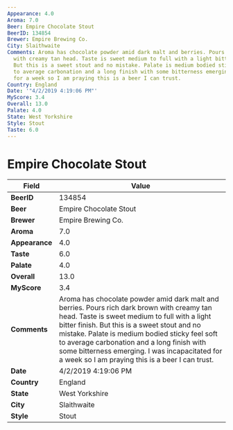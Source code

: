 ```yaml
---
Appearance: 4.0
Aroma: 7.0
Beer: Empire Chocolate Stout
BeerID: 134854
Brewer: Empire Brewing Co.
City: Slaithwaite
Comments: Aroma has chocolate powder amid dark malt and berries. Pours rich dark brown
  with creamy tan head. Taste is sweet medium to full with a light bitter finish.
  But this is a sweet stout and no mistake. Palate is medium bodied sticky feel soft
  to average carbonation and a long finish with some bitterness emerging.  I was incapacitated
  for a week so I am praying this is a beer I can trust.
Country: England
Date: '"4/2/2019 4:19:06 PM"'
MyScore: 3.4
Overall: 13.0
Palate: 4.0
State: West Yorkshire
Style: Stout
Taste: 6.0
---
```


# Empire Chocolate Stout

| Field         | Value |
|---------------|-------|
| **BeerID** | 134854 |
| **Beer** | Empire Chocolate Stout |
| **Brewer** | Empire Brewing Co. |
| **Aroma** | 7.0 |
| **Appearance** | 4.0 |
| **Taste** | 6.0 |
| **Palate** | 4.0 |
| **Overall** | 13.0 |
| **MyScore** | 3.4 |
| **Comments** | Aroma has chocolate powder amid dark malt and berries. Pours rich dark brown with creamy tan head. Taste is sweet medium to full with a light bitter finish. But this is a sweet stout and no mistake. Palate is medium bodied sticky feel soft to average carbonation and a long finish with some bitterness emerging.  I was incapacitated for a week so I am praying this is a beer I can trust. |
| **Date** | 4/2/2019 4:19:06 PM |
| **Country** | England |
| **State** | West Yorkshire |
| **City** | Slaithwaite |
| **Style** | Stout |
